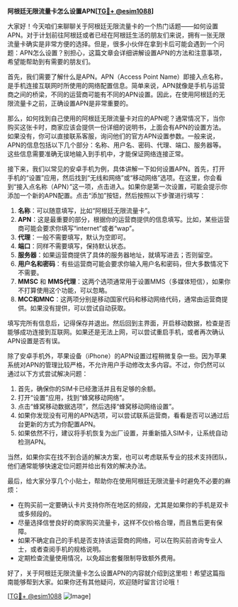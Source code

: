 **阿根廷无限流量卡怎么设置APN[[TG💪+ @esim1088](https://t.me/s/esim1088)]**

大家好！今天咱们来聊聊关于阿根廷无限流量卡的一个热门话题——如何设置APN。对于计划前往阿根廷或者已经在阿根廷生活的朋友们来说，拥有一张无限流量卡确实是非常方便的选择。但是，很多小伙伴在拿到卡后可能会遇到一个问题：APN怎么设置？别担心，这篇文章会详细讲解设置APN的方法和注意事项，希望能帮助到有需要的朋友们。

首先，我们需要了解什么是APN。APN（Access Point Name）即接入点名称，是手机连接互联网时所使用的网络配置信息。简单来说，APN就像是手机与运营商之间的桥梁，不同的运营商可能有不同的APN设置。因此，在使用阿根廷的无限流量卡之前，正确设置APN是非常重要的。

那么，如何找到自己使用的阿根廷无限流量卡对应的APN呢？通常情况下，当你购买这张卡时，商家应该会提供一份详细的说明书，上面会有APN的设置方法。如果没有，你可以直接联系客服，询问他们的官方APN设置参数。一般来说，APN的信息包括以下几个部分：名称、用户名、密码、代理、端口、服务器等。这些信息需要准确无误地输入到手机中，才能保证网络连接正常。

接下来，我们以常见的安卓手机为例，具体讲解一下如何设置APN。首先，打开手机的“设置”应用，然后找到“无线和网络”或“移动网络”选项。在这里，你会看到“接入点名称（APN）”这一项，点击进入。如果你是第一次设置，可能会提示你添加一个新的APN配置。点击“添加”按钮，然后按照以下步骤进行填写：

1. **名称**：可以随意填写，比如“阿根廷无限流量卡”。
2. **APN**：这是最重要的部分，根据你的运营商提供的信息填写。比如，某些运营商可能会要求你填写“internet”或者“wap”。
3. **代理**：一般不需要填写，默认为空即可。
4. **端口**：同样不需要填写，保持默认状态。
5. **服务器**：如果运营商提供了具体的服务器地址，就填写进去；否则留空。
6. **用户名和密码**：有些运营商可能会要求你输入用户名和密码，但大多数情况下不需要。
7. **MMSC** 和 **MMS代理**：这两个选项通常用于设置MMS（多媒体短信），如果你不打算使用这个功能，可以忽略。
8. **MCC和MNC**：这两项分别是移动国家代码和移动网络代码，通常由运营商提供。如果没有提供，可以尝试自动获取。

填写完所有信息后，记得保存并退出。然后回到主界面，开启移动数据，检查是否能够成功连接到互联网。如果还是无法上网，可以尝试重启手机，或者再次确认APN设置是否有误。

除了安卓手机外，苹果设备（iPhone）的APN设置过程稍微复杂一些。因为苹果系统对APN的管理比较严格，不允许用户手动修改太多内容。不过，你仍然可以通过以下方式尝试解决问题：

1. 首先，确保你的SIM卡已经激活并且有足够的余额。
2. 打开“设置”应用，找到“蜂窝移动网络”。
3. 点击“蜂窝移动数据选项”，然后选择“蜂窝移动网络设置”。
4. 如果你发现没有可用的APN选项，可以尝试联系运营商，看看是否可以通过后台更新的方式为你配置APN。
5. 如果依然不行，建议将手机恢复为出厂设置，并重新插入SIM卡，让系统自动检测APN。

当然，如果你实在找不到合适的解决方案，也可以考虑联系专业的技术支持团队，他们通常能够快速定位问题并给出有效的解决办法。

最后，给大家分享几个小贴士，帮助你在使用阿根廷无限流量卡时避免不必要的麻烦：

- 在购买前一定要确认卡片支持你所在地区的频段，尤其是如果你的手机是双卡或多频段的。
- 尽量选择信誉良好的商家购买流量卡，这样不仅价格合理，而且售后更有保障。
- 如果不确定自己的手机是否支持该运营商的网络，可以在购买前咨询专业人士，或者查阅手机的规格说明。
- 定期检查流量使用情况，以免超出套餐限制导致额外费用。

好了，关于阿根廷无限流量卡怎么设置APN的内容就介绍到这里啦！希望这篇指南能够帮到大家。如果你还有其他疑问，欢迎随时留言讨论哦！

[[TG💪+ @esim1088](https://t.me/s/esim1088) ![Image](https://i.postimg.cc/4NQfJmqS/Snipaste-2025-05-13-00-14-12.png)]